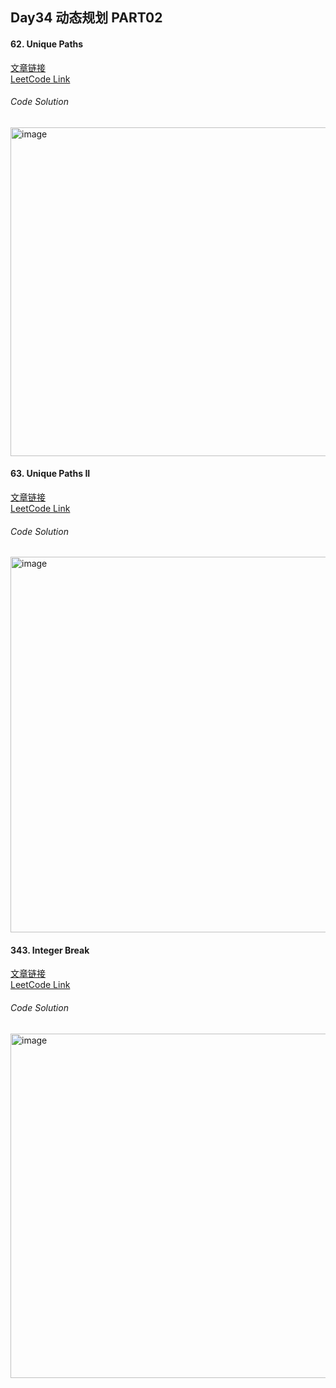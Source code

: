 ## Day34 动态规划 PART02  

#### 62. Unique Paths  
[文章链接](https://programmercarl.com/0062.%E4%B8%8D%E5%90%8C%E8%B7%AF%E5%BE%84.html)  
[LeetCode Link](https://leetcode.com/problems/unique-paths/description/)  

###### Code Solution  
<img width="526" alt="image" src="https://github.com/user-attachments/assets/ff0f8130-ed53-4353-8696-a82d5fb1694a" />

#### 63. Unique Paths II  
[文章链接](https://programmercarl.com/0063.%E4%B8%8D%E5%90%8C%E8%B7%AF%E5%BE%84II.html)  
[LeetCode Link](https://leetcode.com/problems/unique-paths-ii/description/)  

###### Code Solution  
<img width="601" alt="image" src="https://github.com/user-attachments/assets/cf80b585-8880-4de1-9012-c8f588811116" />

#### 343. Integer Break  
[文章链接](https://programmercarl.com/0343.%E6%95%B4%E6%95%B0%E6%8B%86%E5%88%86.html)  
[LeetCode Link](https://leetcode.com/problems/integer-break/description/)  

###### Code Solution  
<img width="551" alt="image" src="https://github.com/user-attachments/assets/ade495a4-1190-4007-a749-8a1579df5a8c" />
